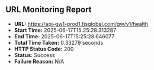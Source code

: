 ## URL Monitoring Report

- **URL:** https://api-gw1-prod1.fisglobal.com/gw/v1/health
- **Start Time:** 2025-06-17T15:25:28.313287
- **End Time:** 2025-06-17T15:25:28.646077
- **Total Time Taken:** 0.33279 seconds
- **HTTP Status Code:** 200
- **Status:** Success
- **Failure Reason:** N/A
